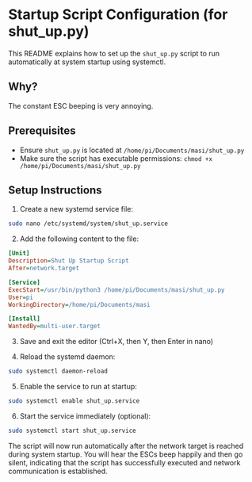 # Startup Script Configuration (for shut_up.py)

This README explains how to set up the `shut_up.py` script to run automatically at system startup using systemctl.

## Why?

The constant ESC beeping is very annoying.

## Prerequisites

- Ensure `shut_up.py` is located at `/home/pi/Documents/masi/shut_up.py`
- Make sure the script has executable permissions: `chmod +x /home/pi/Documents/masi/shut_up.py`

## Setup Instructions

1. Create a new systemd service file:

```bash
sudo nano /etc/systemd/system/shut_up.service
```

2. Add the following content to the file:

```ini
[Unit]
Description=Shut Up Startup Script
After=network.target

[Service]
ExecStart=/usr/bin/python3 /home/pi/Documents/masi/shut_up.py
User=pi
WorkingDirectory=/home/pi/Documents/masi

[Install]
WantedBy=multi-user.target
```

3. Save and exit the editor (Ctrl+X, then Y, then Enter in nano)

4. Reload the systemd daemon:

```bash
sudo systemctl daemon-reload
```

5. Enable the service to run at startup:

```bash
sudo systemctl enable shut_up.service
```

6. Start the service immediately (optional):

```bash
sudo systemctl start shut_up.service
```

The script will now run automatically after the network target is reached during system startup.
You will hear the ESCs beep happily and then go silent, indicating that the script has successfully executed and network communication is established.

